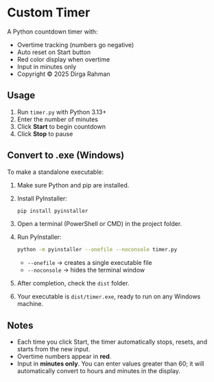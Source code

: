 # Custom Timer

A Python countdown timer with:

- Overtime tracking (numbers go negative)
- Auto reset on Start button
- Red color display when overtime
- Input in minutes only
- Copyright © 2025 Dirga Rahman

## Usage

1. Run `timer.py` with Python 3.13+
2. Enter the number of minutes
3. Click **Start** to begin countdown
4. Click **Stop** to pause

## Convert to .exe (Windows)

To make a standalone executable:

1. Make sure Python and pip are installed.
2. Install PyInstaller:
   ```bash
   pip install pyinstaller
   ```
3. Open a terminal (PowerShell or CMD) in the project folder.
4. Run PyInstaller:
   ```bash
   python -m pyinstaller --onefile --noconsole timer.py
   ```
   - `--onefile` → creates a single executable file  
   - `--noconsole` → hides the terminal window  

5. After completion, check the `dist` folder.  
6. Your executable is `dist/timer.exe`, ready to run on any Windows machine.

## Notes

- Each time you click Start, the timer automatically stops, resets, and starts from the new input.  
- Overtime numbers appear in **red**.  
- Input in **minutes only**. You can enter values greater than 60; it will automatically convert to hours and minutes in the display.
